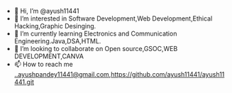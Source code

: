 - 👋 Hi, I’m @ayush11441
- 👀 I’m interested in Software Development,Web Development,Ethical Hacking,Graphic Desinging.
- 🌱 I’m currently learning Electronics and Communication Engineering.Java,DSA,HTML.
- 💞️ I’m looking to collaborate on Open source,GSOC,WEB DEVELOPMENT,CANVA
- 📫 How to reach me ..ayushpandey11441@gmail.com,https://github.com/ayush11441/ayush11441.git

<!---
ayush11441/ayush11441 is a ✨ special ✨ repository because its `README.md` (this file) appears on your GitHub profile.
You can click the Preview link to take a look at your changes.
--->
